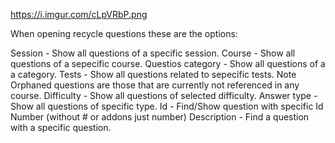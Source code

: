 https://i.imgur.com/cLpVRbP.png

When opening recycle questions these are the options:

Session - Show all questions of a specific session.
Course - Show all questions of a sepecific course.
Questios category - Show all questions of a a category.
Tests - Show all questions related to sepecific tests.
    Note Orphaned questions are those that are currently not referenced in any course.
Difficulty - Show all questions of selected difficulty.
Answer type - Show all questions of specific type.
Id - Find/Show question with specific Id Number (without # or addons just number)
Description - Find a question with a specific question.

